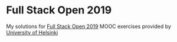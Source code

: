 # Full Stack Open 2019

My solutions for [Full Stack Open 2019](https://fullstackopen.com/) MOOC exercises provided by [University of Helsinki](https://www.helsinki.fi/)
